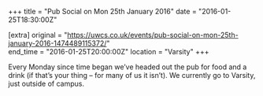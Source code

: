 +++
title = "Pub Social on Mon 25th January 2016"
date = "2016-01-25T18:30:00Z"

[extra]
original = "https://uwcs.co.uk/events/pub-social-on-mon-25th-january-2016-1474489115372/"    
end_time = "2016-01-25T20:00:00Z"
location = "Varsity"
+++

Every Monday since time began we’ve headed out the pub for food and a drink (if that’s your thing – for many of us it isn’t). We currently go to Varsity, just outside of campus.

